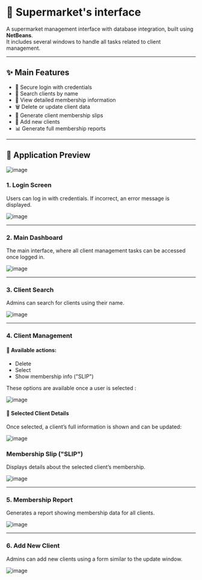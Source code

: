# 🛒 Supermarket's interface

A supermarket management interface with database integration, built using **NetBeans**.  
It includes several windows to handle all tasks related to client management.

---

## ✨ Main Features

- 🔐 Secure login with credentials
- 🔎 Search clients by name
- 📄 View detailed membership information
- 🗑️ Delete or update client data
- 🧾 Generate client membership slips
- 🧍 Add new clients
- 📊 Generate full membership reports

---

## 📸 Application Preview


![image](https://github.com/user-attachments/assets/249dbe6f-85b5-4ec5-9543-dda6fc5b326d)

### 1. Login Screen
Users can log in with credentials. If incorrect, an error message is displayed.

![image](https://github.com/user-attachments/assets/e172f66d-0af0-4c3f-ac0f-10d3b14c12d0)

---

### 2. Main Dashboard
The main interface, where all client management tasks can be accessed once logged in.

![image](https://github.com/user-attachments/assets/ddb4e5e8-125d-403c-8598-628906c06528)

---

### 3. Client Search
Admins can search for clients using their name.

![image](https://github.com/user-attachments/assets/29d6194f-ea9a-4711-b5ce-0a037868ab57)

---

### 4. Client Management

#### 🔘 Available actions:
- Delete
- Select
- Show membership info ("SLIP")

These options are available once a user is selected :

![image](https://github.com/user-attachments/assets/2927940b-0309-4a08-8c9a-31015be7fd9e)

#### 📝 Selected Client Details

Once selected, a client’s full information is shown and can be updated:

![image](https://github.com/user-attachments/assets/b79dfc8f-e3b9-40b8-a859-e7111629eb09)

### Membership Slip ("SLIP")

Displays details about the selected client’s membership.

![image](https://github.com/user-attachments/assets/5da852b9-2dcc-46f4-987b-1a043dbd245b)

---

### 5. Membership Report

Generates a report showing membership data for all clients.

![image](https://github.com/user-attachments/assets/803644f0-3dd1-4feb-97e7-c6701981a52a)

---

### 6. Add New Client

Admins can add new clients using a form similar to the update window.

![image](https://github.com/user-attachments/assets/14b050b9-ff37-4836-8d88-ae6ba8a53246)



